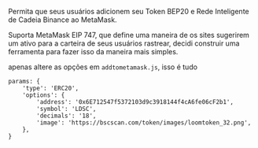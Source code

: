 Permita que seus usuários adicionem seu Token BEP20 e Rede Inteligente de Cadeia Binance ao MetaMask.

Suporta MetaMask EIP 747, que define uma maneira de os sites sugerirem um ativo para a carteira de seus usuários rastrear, decidi construir uma ferramenta para fazer isso da maneira mais simples.

apenas altere as opções em `addtometamask.js`, isso é tudo

```
params: {
    'type': 'ERC20',
    'options': {
        'address': '0x6E712547f5372103d9c3918144f4cA6fe06cF2b1',
        'symbol': 'LDSC',
        'decimals': '18',
        'image': 'https://bscscan.com/token/images/loomtoken_32.png',
    },
}
```
